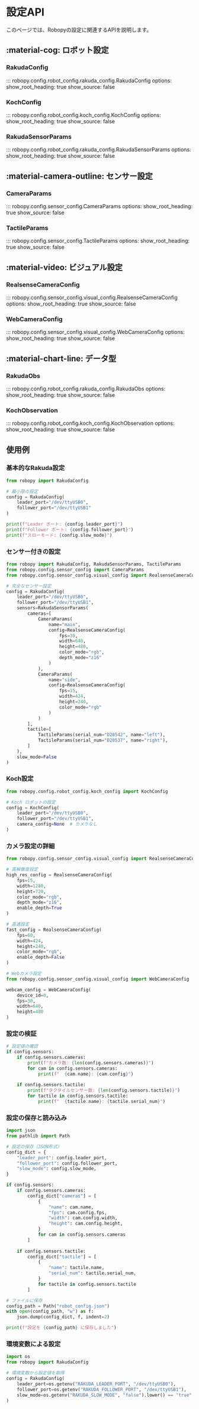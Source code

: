 # 設定API

このページでは、Robopyの設定に関連するAPIを説明します。

## :material-cog: ロボット設定

### RakudaConfig

::: robopy.config.robot_config.rakuda_config.RakudaConfig
    options:
      show_root_heading: true
      show_source: false

### KochConfig

::: robopy.config.robot_config.koch_config.KochConfig
    options:
      show_root_heading: true
      show_source: false

### RakudaSensorParams

::: robopy.config.robot_config.rakuda_config.RakudaSensorParams
    options:
      show_root_heading: true
      show_source: false

## :material-camera-outline: センサー設定

### CameraParams

::: robopy.config.sensor_config.CameraParams
    options:
      show_root_heading: true
      show_source: false

### TactileParams

::: robopy.config.sensor_config.TactileParams
    options:
      show_root_heading: true
      show_source: false

## :material-video: ビジュアル設定

### RealsenseCameraConfig

::: robopy.config.sensor_config.visual_config.RealsenseCameraConfig
    options:
      show_root_heading: true
      show_source: false

### WebCameraConfig

::: robopy.config.sensor_config.visual_config.WebCameraConfig
    options:
      show_root_heading: true
      show_source: false

## :material-chart-line: データ型

### RakudaObs

::: robopy.config.robot_config.rakuda_config.RakudaObs
    options:
      show_root_heading: true
      show_source: false

### KochObservation

::: robopy.config.robot_config.koch_config.KochObservation
    options:
      show_root_heading: true
      show_source: false

## 使用例

### 基本的なRakuda設定

```python
from robopy import RakudaConfig

# 最小限の設定
config = RakudaConfig(
    leader_port="/dev/ttyUSB0",
    follower_port="/dev/ttyUSB1"
)

print(f"Leader ポート: {config.leader_port}")
print(f"Follower ポート: {config.follower_port}")
print(f"スローモード: {config.slow_mode}")
```

### センサー付きの設定

```python
from robopy import RakudaConfig, RakudaSensorParams, TactileParams
from robopy.config.sensor_config import CameraParams
from robopy.config.sensor_config.visual_config import RealsenseCameraConfig

# 完全なセンサー設定
config = RakudaConfig(
    leader_port="/dev/ttyUSB0",
    follower_port="/dev/ttyUSB1",
    sensors=RakudaSensorParams(
        cameras=[
            CameraParams(
                name="main",
                config=RealsenseCameraConfig(
                    fps=30,
                    width=640,
                    height=480,
                    color_mode="rgb",
                    depth_mode="z16"
                )
            ),
            CameraParams(
                name="side",
                config=RealsenseCameraConfig(
                    fps=15,
                    width=424,
                    height=240,
                    color_mode="rgb"
                )
            )
        ],
        tactile=[
            TactileParams(serial_num="D20542", name="left"),
            TactileParams(serial_num="D20537", name="right"),
        ]
    ),
    slow_mode=False
)
```

### Koch設定

```python
from robopy.config.robot_config.koch_config import KochConfig

# Koch ロボットの設定
config = KochConfig(
    leader_port="/dev/ttyUSB0",
    follower_port="/dev/ttyUSB1",
    camera_config=None  # カメラなし
)
```

### カメラ設定の詳細

```python
from robopy.config.sensor_config.visual_config import RealsenseCameraConfig

# 高解像度設定
high_res_config = RealsenseCameraConfig(
    fps=15,
    width=1280,
    height=720,
    color_mode="rgb",
    depth_mode="z16",
    enable_depth=True
)

# 高速設定
fast_config = RealsenseCameraConfig(
    fps=60,
    width=424,
    height=240,
    color_mode="rgb",
    enable_depth=False
)

# Webカメラ設定
from robopy.config.sensor_config.visual_config import WebCameraConfig

webcam_config = WebCameraConfig(
    device_id=0,
    fps=30,
    width=640,
    height=480
)
```

### 設定の検証

```python
# 設定値の確認
if config.sensors:
    if config.sensors.cameras:
        print(f"カメラ数: {len(config.sensors.cameras)}")
        for cam in config.sensors.cameras:
            print(f"  {cam.name}: {cam.config}")
    
    if config.sensors.tactile:
        print(f"タクタイルセンサー数: {len(config.sensors.tactile)}")
        for tactile in config.sensors.tactile:
            print(f"  {tactile.name}: {tactile.serial_num}")
```

### 設定の保存と読み込み

```python
import json
from pathlib import Path

# 設定の保存（JSON形式）
config_dict = {
    "leader_port": config.leader_port,
    "follower_port": config.follower_port,
    "slow_mode": config.slow_mode,
}

if config.sensors:
    if config.sensors.cameras:
        config_dict["cameras"] = [
            {
                "name": cam.name,
                "fps": cam.config.fps,
                "width": cam.config.width,
                "height": cam.config.height,
            }
            for cam in config.sensors.cameras
        ]
    
    if config.sensors.tactile:
        config_dict["tactile"] = [
            {
                "name": tactile.name,
                "serial_num": tactile.serial_num,
            }
            for tactile in config.sensors.tactile
        ]

# ファイルに保存
config_path = Path("robot_config.json")
with open(config_path, "w") as f:
    json.dump(config_dict, f, indent=2)

print(f"設定を {config_path} に保存しました")
```

### 環境変数による設定

```python
import os
from robopy import RakudaConfig

# 環境変数から設定値を取得
config = RakudaConfig(
    leader_port=os.getenv("RAKUDA_LEADER_PORT", "/dev/ttyUSB0"),
    follower_port=os.getenv("RAKUDA_FOLLOWER_PORT", "/dev/ttyUSB1"),
    slow_mode=os.getenv("RAKUDA_SLOW_MODE", "false").lower() == "true"
)
```